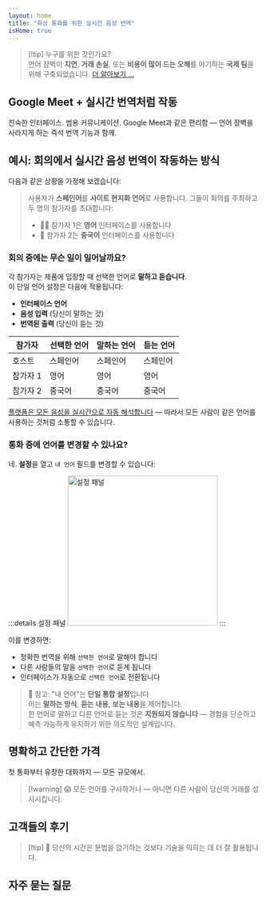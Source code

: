 ```yaml
---
layout: home
title: "화상 통화를 위한 실시간 음성 번역"
isHome: true
---
```


<HeroSection title="**모든** 언어로 만나세요" :typingSpeed="10" text="**화상 통화**에서 실시간 음성 번역 — 빠르고, 명확하며, 경계 없는 소통.">
<NavButton buttonLabel="작동 방식" buttonClass="brand" to="/#HowItWorks" />
<NavButton buttonLabel="어시스턴트" buttonClass="alt" to="/chat" />
</HeroSection>

<span id="1"></span>
<FeatureBlock
    :card="{
      title: '번역 ≠ 이해. 다음 단계는 이것입니다.',
      details: '언어에 관계없이, 마치 같은 언어를 사용하는 것처럼 당신의 목소리가 들리고 이해됩니다.',
      items: [
        '✧ 자연스럽게, [실시간으로](./product/overview/how-it-works), 자막이나 지연 없이.',
        '✧ AI 기반 해석이 어조, 의도, 업계별 전문 용어를 포착합니다.',
      ],
      link: './product/overview/what-is-intermind',
      src: {
        light: '/media-kit/animals-cartoon-3-2.png',
        dark: '/1d.png',
      },
      inversion: false,
    }"
  />

<span id="2"></span>
<FeatureBlock
    :card="{
      title: '회의 속의 마음',
      details: 'InterMind는 모든 다국어 통화를 명확하고 검색 가능한 지식으로 변환합니다.',
      items: [
        '✧ **무엇이든 물어보세요** — AI가 **회의 전반에서** 답변을 찾습니다.',
        '✧ 작업, 담당자, 마감일을 자동으로 추출합니다.',
        '✧ 핵심 사항을 모든 언어로 즉시 요약합니다.',
      ],
      link: './product/overview/how-it-works#🧩-deep-memory-deep-understanding',
      src: {
        light: '/2l.png',
        dark: '/2d.png',
      },
      inversion: true,
    }"
  />

<span id="3"></span>
<FeatureBlock
    :card="{
      title: '진지한 회의를 위해 구축됨 — 단순한 대화가 아닌',
      details: 'InterMind는 가벼운 애드온이나 플러그인이 아닌 [전문급 화상 회의 플랫폼](./product/overview/video-meeting-platform)입니다.',
      items: [
        '✧ 1080p 해상도, 스마트 노이즈 억제, 일정 관리, 중재, 화면 공유, 녹화, 자막, 참가자 채팅 및 캘린더 통합 — 모든 것이 내장되어 **바로 사용 가능**합니다.',
      ],
      link: './product/overview/video-meeting-platform',
      src: {
        light: '/3l.mp4',
        dark: '/3d.mp4',
      },
      inversion: false,
    }"
  />

<span id="4"></span>
<FeatureBlock
    :card="{
      title: '중요한 곳의 프라이버시',
      details: 'InterMind는 프라이버시와 통제가 가장 중요한 신뢰가 중요한 대화를 위해 구축되었습니다.',
      items: ['✧ [프라이버시 존](./product/overview/privacy-architecture) — EU, US, SE Asia', '✧ **데이터 훈련 제로**. 제3자 접근 없음.'],
      link: './product/overview/privacy-architecture',
      src: {
        light: '/4l.png',
        dark: '/4d.png',
      },
      inversion: true,
    }"
  />

> [!tip] 누구를 위한 것인가요?  
> 언어 장벽이 **지연**, **거래 손실**, 또는 **비용이 많이 드는 오해**를 야기하는 **국제 팀**을 위해 구축되었습니다. [더 알아보기 ...](./product/overview/markets)

## Google Meet + 실시간 번역처럼 작동

친숙한 인터페이스. 범용 커뮤니케이션. Google Meet과 같은 편리함 — 언어 장벽을 사라지게 하는 즉석 번역 기능과 함께.

<span id="HowItWorks"></span>

<FeatureCards
    :features="[
      {
        title: '무료 가입',
        details: '언어를 선택하고 [계정을 생성](#Pricing)하세요.',
        icon: {
          light: '/signUp.png',
          dark: '/signUp.png',
        },
      },
      {
        title: '회의 시작',
        details: '즉시 생성하거나 미리 예약하세요.',
        icon: {
          light: '/start.png',
          dark: '/start.png',
        },
      },
      {
        title: '회의 참여',
        details: '링크를 클릭하고, 이름을 입력하고, 즉시 참여하세요.',
        icon: {
          light: '/join.png',
          dark: '/join.png',
        },
      },
      {
        title: '자신의 언어로 대화',
        details: '모든 사람이 자신의 언어로 말하고 듣습니다.',
        icon: {
          light: '/meeting.png',
          dark: '/meeting.png',
        },
      },
    ]"
  />

<span id="Example"></span>

## 예시: 회의에서 실시간 음성 번역이 작동하는 방식

다음과 같은 상황을 가정해 보겠습니다:

> 사용자가 **스페인어**를 **사이트 현지화 언어**로 사용합니다. 그들이 회의를 주최하고 두 명의 참가자를 초대합니다:
>
> - 🧑‍💼 참가자 1은 **영어** 인터페이스를 사용합니다
> - 👩 참가자 2는 **중국어** 인터페이스를 사용합니다

### 회의 중에는 무슨 일이 일어날까요?

각 참가자는 제품에 입장할 때 선택한 언어로 **말하고 듣습니다**.  
이 단일 언어 설정은 다음에 적용됩니다:

- **인터페이스 언어**
- **음성 입력** (당신이 말하는 것)
- **번역된 출력** (당신이 듣는 것)

| 참가자    | 선택한 언어 | 말하는 언어 | 듣는 언어 |
| --------- | ----------- | ----------- | --------- |
| 호스트    | 스페인어    | 스페인어    | 스페인어  |
| 참가자 1  | 영어        | 영어        | 영어      |
| 참가자 2  | 중국어      | 중국어      | 중국어    |

[플랫폼은 모든 음성을 실시간으로 자동 해석합니다](./product/overview/how-it-works) — 따라서 모든 사람이 같은 언어를 사용하는 것처럼 소통할 수 있습니다.

### 통화 중에 언어를 변경할 수 있나요?

네. **설정**을 열고 `내 언어` 필드를 변경할 수 있습니다:

:::details 설정 패널
<img src="/settings.png" alt="설정 패널" width="300px" />
:::

이를 변경하면:

- 정확한 번역을 위해 `선택한 언어`로 말해야 합니다
- 다른 사람들의 말을 `선택한 언어`로 듣게 됩니다
- 인터페이스가 자동으로 `선택한 언어`로 전환됩니다

> 📌 참고: "내 언어"는 **단일 통합 설정**입니다  
> 이는 **말하는 방식**, **듣는 내용**, **보는 내용**을 제어합니다.  
> 한 언어로 말하고 다른 언어로 듣는 것은 **지원되지 않습니다** — 경험을 단순하고 예측 가능하게 유지하기 위한 의도적인 설계입니다.

## 명확하고 간단한 가격

첫 통화부터 유창한 대화까지 — 모든 규모에서.

<span id="Pricing"></span>

<PricingPlans
    :plans="[
      {
        title: '**베이직** &nbsp 1명',
        price: '**무료**',
        details: '신용카드 불필요',
        items: [
          '**25**개 회의',
          '**100**명 참가자 화상 회의 [💬](#3)',
          '사용자당 **30** GB 공유 저장소',
          '모든 회의 검색 [💬](#2)',
          '동시 통역 [💬](#1)',
        ],
      },
      {
        title: '**프로**  &nbsp 1-99명',
        price: '**$20** /월/사용자, 연간 결제',
        details: '또는 월간 결제 시 $25',
        items: [
          '**무제한** 회의',
          '**150**명 참가자 화상 회의 [💬](#3)',
          '사용자당 **2** TB 공유 저장소',
          '모든 회의 검색 [💬](#2)',
          '동시 통역 [💬](#1)',
        ],
      },
      {
        title: '**비즈니스** &nbsp 100명 이상',
        price: '**맞춤형 가격**',
        details: '개인정보 보호를 위해 설계',
        items: [
          '**무제한** 회의',
          '**500**명 참가자 화상 회의 [💬](#3)',
          '사용자당 **5** TB 공유 저장소',
          '모든 회의 검색 [💬](#2)',
          '동시 통역 [💬](#1)',
          '**프라이버시 존** [💬](#4)',
        ],
      },
    ]">
<AuthButton text="무료로 체험하기" buttonClass="brand" eventName="try_it_attempt" />
<AuthButton text="지금 구매" buttonClass="alt" mode="checkout" eventName="buy_now_attempt" />
<ContactForm buttonText="팀과 상담하기" buttonClass="alt" />
</PricingPlans>

> [!warning] 😱 모든 언어를 구사하거나 — 아니면 다른 사람이 당신의 거래를 성사시킵니다.

<span id="Testimonials"></span>

## 고객들의 후기

<AutoScrollTestimonials testimonialsUrl="/testimonials.json"/>

> [!tip] 🥇 당신의 시간은 문법을 암기하는 것보다 기술을 익히는 데 더 잘 활용됩니다.

## 자주 묻는 질문

<span id="FAQ"></span>

<AccordionGroup
    :items="[
      {
        q: 'InterMind는 통역을 위해 어떤 언어를 지원하나요?',
        a: 'InterMind는 다음 19개 언어로 **실시간 통역**을 지원합니다:<br><br>- العربية (ar) – 아랍어<br>- Čeština (cs) – 체코어<br>- Deutsch (de) – 독일어<br>- English (en) – 영어<br>- Español (es) – 스페인어<br>- Français (fr) – 프랑스어<br>- हिन्दी (hi) – 힌디어<br>- Magyar (hu) – 헝가리어<br>- Italiano (it) – 이탈리아어<br>- 日本語 (ja) – 일본어<br>- 한국어 (ko) – 한국어<br>- Nederlands (nl) – 네덜란드어<br>- Polski (pl) – 폴란드어<br>- Português (pt) – 포르투갈어<br>- Русский (ru) – 러시아어<br>- Türkçe (tr) – 터키어<br>- 中文 (zh) – 중국어<br><br>저희는 지속적으로 이 목록을 확장하고 있으며, 모든 주요 릴리스마다 새로운 언어가 추가됩니다.',
      },
      {
        q: '라이선스 사용자와 참가자는 무엇인가요?',
        a: '*라이선스 사용자*는 무료 또는 유료 회의 라이선스를 보유하고 있으며 플랜 한도 내에서 회의를 예약할 수 있습니다. *참가자*는 초대받은 사람들로, 참여하기 위해 **계정이나 라이선스가 필요하지 않으며** 어떤 기기에서든 **무료로** 연결할 수 있습니다.',
      },
      {
        q: '한 개의 InterMind 라이선스로 몇 명이 사용할 수 있나요?',
        a: '각 *라이선스 사용자*는 **무제한 회의**를 주최할 수 있습니다. 여러 팀원이 동시에 회의를 주최해야 하는 경우, 각자 자신만의 라이선스가 필요합니다.',
      },
      {
        q: '회의의 최대 지속 시간은 얼마나 되나요?',
        a: '모든 플랜에서 회의는 최대 **24시간**까지 진행할 수 있습니다.',
      },
      {
        q: '주최할 수 있는 회의 수에 제한이 있나요?',
        a: '*Free Basic* 플랜에는 **25회의 무료 회의**가 포함됩니다. *Pro* 및 *Business* 플랜은 더 많은 참가자와 제어 기능으로 무제한 회의를 제공합니다.',
      },
      {
        q: 'InterMind는 데이터 개인정보 보호와 보안을 어떻게 보장하나요?',
        a: 'InterMind는 **설계부터 개인정보를 보호**합니다. 모든 데이터는 선택한 **개인정보 보호 구역** — _EU_, _US_, 또는 _Asia_ 내에서 처리되고 저장됩니다. 저희는 [**GDPR**](https://gdpr.eu), [**CCPA**](https://oag.ca.gov/privacy/ccpa), UAE PDPL을 준수하며, **귀하의 콘텐츠를 절대** 훈련이나 제3자 접근에 사용하지 않습니다. 고급 [개인정보 보호 구역 제어](./product/overview/privacy-architecture)는 **Business** 플랜에서 이용할 수 있습니다.',
      },
      {
        q: '플랜을 구매하기 전에 InterMind를 체험해볼 수 있나요?',
        a: '물론입니다. *Free Basic* 플랜은 **25회의 무료 회의**와 함께 **동시 통역** 및 **회의 검색**을 포함한 핵심 기능에 대한 완전한 액세스를 제공합니다. 신용카드는 필요하지 않습니다. 언제든지 업그레이드할 수 있습니다.',
      },
      {
        q: '도움이나 지원이 필요하면 어떻게 하나요?',
        a: '[도움말 센터](./resources/help)를 통해 지원을 받을 수 있습니다. *Business* 사용자는 전담 연락처를 통한 **우선 지원**을 받습니다.',
      },
      {
        q: '구독을 어떻게 관리하나요(업그레이드, 다운그레이드 또는 취소)?',
        a: '**계정 설정**을 통해 언제든지 플랜을 변경할 수 있습니다. 변경사항은 **즉시** 적용됩니다. 취소의 경우, *월간 플랜*은 청구 주기 말에 취소됩니다. *연간 플랜*은 **비례 환불**로 취소할 수 있습니다.',
      },
      {
        q: 'InterMind를 웨비나나 대규모 이벤트에 사용할 수 있나요?',
        a: '네. *Pro* 및 *Business* 플랜은 **대규모 회의와 웨비나**에 이상적이며, *Business*에서는 최대 **500명의 참가자**를 지원합니다.',
      },
    ]"/>

<HomeFooter
    :columns="[
      {
        title: '제품',
        links: [
          { text: '개요', link: './product/overview/what-is-intermind' },
          { text: '시작하기', link: './product/guide/getting-started' },
          { text: '고객 후기', link: '#Testimonials' },
          { text: '가격', link: '#Pricing' },
        ],
      },
      {
        title: '지원',
        links: [
          { text: '지원 받기', link: './resources/help' },
          { text: 'FAQ', link: '#FAQ' },
          { text: '개인정보 처리방침', link: './resources/company/Privacy-Policy' },
          { text: 'AI 법적 가이드', link: './resources/company/Legal-Regulations-for-AI-Services' },
          { text: '서비스 상태', link: 'https://status.mind.com/' },
          // { text: 'Privacy Settings', link: '#' },
        ],
      },
      {
        title: '리소스',
        links: [
          { text: '블로그', link: './blog' },
          { text: '브랜드 자료', link: './resources/media-kit' },
          { text: 'AI API / LLM 문서', link: 'https://mind.com/llms-full.txt' },
        ],
      },
      {
        title: '회사',
        links: [
          { text: '소개', link: './resources/company/about' },
          { text: '팀', link: './resources/company/team' },
          // { text: 'Careers', link: './resources/company/careers' },
          { text: '연락처', link: './resources/company/contacts' },
        ],
      },
    ]"/>